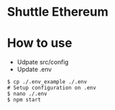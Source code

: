 # Shuttle Ethereum

# How to use
  * Udpate src/config
  * Update .env

```
$ cp ./.env_example ./.env
# Setup configuration on .env
$ nano ./.env
$ npm start
```

